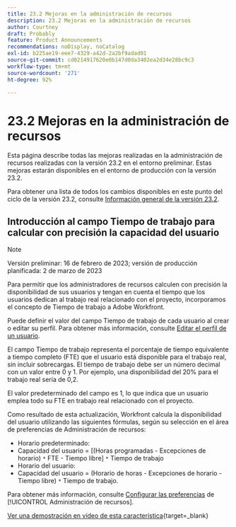 ```yaml
---
title: 23.2 Mejoras en la administración de recursos
description: 23.2 Mejoras en la administración de recursos
author: Courtney
draft: Probably
feature: Product Announcements
recommendations: noDisplay, noCatalog
exl-id: b225ae19-eee7-4329-a42d-2a2bf9adad01
source-git-commit: cd0214917620e0b147d0da3402ea2d34e28bc9c3
workflow-type: tm+mt
source-wordcount: '271'
ht-degree: 92%

---
```


# 23.2 Mejoras en la administración de recursos

Esta página describe todas las mejoras realizadas en la administración de recursos realizadas con la versión 23.2 en el entorno preliminar. Estas mejoras estarán disponibles en el entorno de producción con la versión 23.2.

Para obtener una lista de todos los cambios disponibles en este punto del ciclo de la versión 23.2, consulte [Información general de la versión 23.2](/help/quicksilver/product-announcements/product-releases/23.2-release-activity/23-2-release-overview.md).

## Introducción al campo Tiempo de trabajo para calcular con precisión la capacidad del usuario

>[!NOTE]
>
>Versión preliminar: 16 de febrero de 2023; versión de producción planificada: 2 de marzo de 2023

Para permitir que los administradores de recursos calculen con precisión la disponibilidad de sus usuarios y tengan en cuenta el tiempo que los usuarios dedican al trabajo real relacionado con el proyecto, incorporamos el concepto de Tiempo de trabajo a Adobe Workfront.

Puede definir el valor del campo Tiempo de trabajo de cada usuario al crear o editar su perfil. Para obtener más información, consulte [Editar el perfil de un usuario](/help/quicksilver/administration-and-setup/add-users/create-and-manage-users/edit-a-users-profile.md).

El campo Tiempo de trabajo representa el porcentaje de tiempo equivalente a tiempo completo (FTE) que el usuario está disponible para el trabajo real, sin incluir sobrecargas. El tiempo de trabajo debe ser un número decimal con un valor entre 0 y 1. Por ejemplo, una disponibilidad del 20% para el trabajo real sería de 0,2.

El valor predeterminado del campo es 1, lo que indica que un usuario emplea todo su FTE en trabajo real relacionado con el proyecto.

Como resultado de esta actualización, Workfront calcula la disponibilidad del usuario utilizando las siguientes fórmulas, según su selección en el área de preferencias de Administración de recursos:

* Horario predeterminado:
* Capacidad del usuario = [(Horas programadas - Excepciones de horario) `*` FTE - Tiempo libre] `*` Tiempo de trabajo
* Horario del usuario:
* Capacidad del usuario = (Horario de horas - Excepciones de horario - Tiempo libre) `*` Tiempo de trabajo.

Para obtener más información, consulte [Configurar las preferencias](/help/quicksilver/administration-and-setup/set-up-workfront/configure-system-defaults/configure-resource-mgmt-preferences.md) de [!UICONTROL Administración de recursos].

[Ver una demostración en vídeo de esta característica](https://video.tv.adobe.com/v/3415608/){target=_blank}
